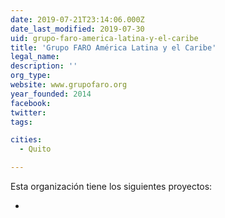 ```yaml
---
date: 2019-07-21T23:14:06.000Z
date_last_modified: 2019-07-30
uid: grupo-faro-america-latina-y-el-caribe
title: 'Grupo FARO América Latina y el Caribe'
legal_name: 
description: ''
org_type: 
website: www.grupofaro.org
year_founded: 2014
facebook: 
twitter: 
tags:

cities: 
  - Quito

---
```


Esta organización tiene los siguientes proyectos:

- [](/proyectos/comunidas-2-0)
